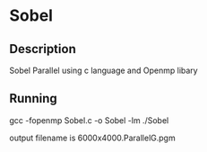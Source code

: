 # Sobel
## Description
Sobel Parallel using c language and Openmp libary
## Running
gcc -fopenmp Sobel.c -o Sobel -lm
./Sobel
<!--Example: enter file name is  6000x4000.pgm -->
output filename is 6000x4000.ParallelG.pgm
